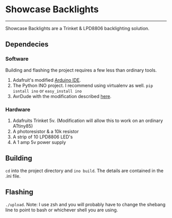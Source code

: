 # Showcase Backlights
---
Showcase Backlights are a Trinket & LPD8806 backlighting solution.
## Dependecies
### Software
Building and flashing the project requires a few less than ordinary tools.
1. Adafruit's modified [Arduino IDE](http:TODO).
2. The Python INO project. I recommend using virtualenv as well. `pip isntall ino` or `easy_install ino`
3. AvrDude with the modification described [here](http:TODO).

### Hardware
1. Adafruits Trinket 5v. (Modification will allow this to work on an ordinary ATtiny85)
2. A photoresistor & a 10k resistor
3. A strip of 10 LPD8806 LED's
4. A 1 amp 5v power supply

## Building
`cd` into the project directory and `ino build`.
The details are contained in the .ini file.

## Flashing
`./upload`.
Note: I use zsh and you will probably have to change the shebang line to point to bash or whichever shell you are using.
